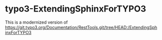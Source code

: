 typo3-ExtendingSphinxForTYPO3
=============================

This is a modernized version of https://git.typo3.org/Documentation/RestTools.git/tree/HEAD:/ExtendingSphinxForTYPO3
